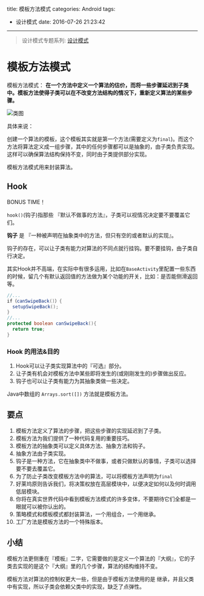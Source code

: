 title: 模板方法模式
categories: Android
tags:
  - 设计模式
date: 2016-07-26 21:23:42
---


> 设计模式专题系列: [设计模式](http://yifeiyuan.me/2016/07/20/design-patterns/)


# 模板方法模式

模板方法模式： **在一个方法中定义一个算法的估价，而将一些步骤延迟到子类中。模板方法使得子类可以在不改变方法结构的情况下，重新定义算法的某些步骤。**  


![类图](http://ww4.sinaimg.cn/large/98900c07jw1f61gfmlicej20s40p2ae6.jpg)


具体来说：

创建一个算法的模板，这个模板其实就是第一个方法(需要定义为`final`)。而这个方法将算法定义成一组步骤，其中的任何步骤都可以是抽象的，由子类负责实现。这样可以确保算法结构保持不变，同时由子类提供部分实现。  

<!-- more -->


模板方法模式用来封装算法。


## Hook

BONUS TIME！  

`hook()`(钩子)指那些 『默认不做事的方法』，子类可以视情况决定要不要覆盖它们。  

**钩子** 是 『一种被声明在抽象类中的方法，但只有空的或者默认的实现』。

钩子的存在，可以让子类有能力对算法的不同点就行挂钩。要不要挂钩，由子类自行决定。  

其实Hook并不高端，在实际中有很多运用，比如在`BaseActivity`里配置一些东西的时候，留几个有默认返回值的方法做为某个功能的开关，比如：是否能侧滑返回等。  


```java
//...
if（canSwipeBack()）{
  setupSwipeBack();
}
//...
protected boolean canSwipeBack(){
  return true;
}
```

### Hook 的用法&目的

1. Hook可以让子类实现算法中的『可选』部分。  
2. 让子类有机会对模板方法中某些即将发生的(或刚刚发生的)步骤做出反应。    
3. 钩子也可以让子类有能力为其抽象类做一些决定。  



Java中数组的 `Arrays.sort([])` 方法就是模板方法。  

## 要点

1. 模板方法定义了算法的步骤，把这些步骤的实现延迟到了子类。  
2. 模板方法为我们提供了一种代码复用的重要技巧。  
3. 模板方法的抽象类可以定义具体方法、抽象方法和钩子。  
4. 抽象方法由子类实现。  
5. 钩子是一种方法，它在抽象类中不做事，或者只做默认的事情，子类可以选择要不要去覆盖它。
6. 为了防止子类改变模板方法中的算法，可以将模板方法声明为`final`
7. 好莱坞原则告诉我们，将决策权放在高层模块中，以便决定如何以及何时调用低层模块。  
8. 你将在真实世界代码中看到模板方法模式的许多变体，不要期待它们全都是一眼就可以被你认出的。
9. 策略模式和模板模式都封装算法，一个用组合，一个用继承。  
10. 工厂方法是模板方法的一个特殊版本。  

## 小结

模板方法更侧重在『模板』二字，它需要做的是定义一个算法的『大纲』，它的子类去实现的是这个『大纲』里的几个步骤，算法的结构维持不变。  

模板方法对算法的控制权更大一些，但是由于模板方法使用的是 继承，并且父类中有实现，所以子类会依赖父类中的实现，缺乏了点弹性。  
